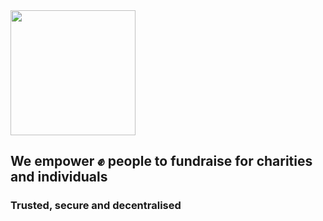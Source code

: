 <img src="https://svgur.com/i/jYf.svg" width="200"/>

## We empower ✊ people to fundraise for charities and individuals
### Trusted, secure and decentralised
